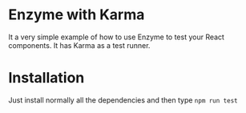 # Enzyme with Karma
It a very simple example of how to use Enzyme to test your React components. It has Karma as a test runner.

# Installation

Just install normally all the dependencies and then type `npm run test`